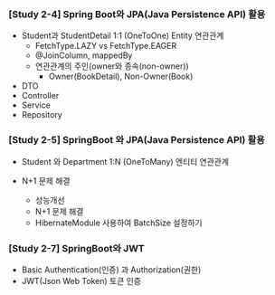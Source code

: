 ### [Study 2-4] Spring Boot와 JPA(Java Persistence API) 활용

* Student과 StudentDetail 1:1 (OneToOne) Entity 연관관계
    * FetchType.LAZY vs FetchType.EAGER
    * @JoinColumn, mappedBy
    * 연관관계의 주인(owner와 종속(non-owner))
        * Owner(BookDetail), Non-Owner(Book)
* DTO
* Controller
* Service
* Repository

### [Study 2-5] SpringBoot 와 JPA(Java Persistence API) 활용

* Student 와 Department 1:N (OneToMany) 엔티티 연관관계

* N+1 문제 해결
  * 성능개선
  * N+1 문제 해결
  * HibernateModule 사용하여 BatchSize 설정하기

### [Study 2-7] SpringBoot와 JWT
* Basic Authentication(인증) 과 Authorization(권한)
* JWT(Json Web Token) 토큰 인증